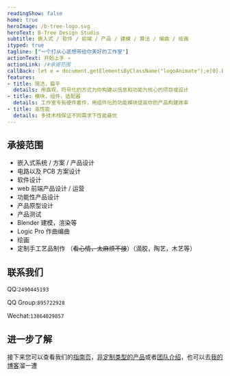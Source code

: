 ```yaml
---
readingShow: false
home: true
heroImage: /b-tree-logo.svg
heroText: B-Tree Design Studio
subtitle: 嵌入式 / 软件 / 前端 / 产品 / 建模 / 算法 / 编曲 / 绘画
ityped: true
tagline: ["一个打从心底想带给你美好的工作室"]
actionText: 开始上手 →
actionLink: /#承接范围
callBack: let e = document.getElementsByClassName("logoAnimate");e[0].beginElement();e[1].beginElement();setTimeout(()=>{ $("#btree").addClass("btree"); }, 100);
features:
- title: 简洁，扁平
  details: 用直观，符号化的方式为你构建以信息和功能为核心的项目或设计
- title: 模块，组件，适配器
  details: 工作室专有硬件套件，用组件化的功能模块提高你的产品构建效率
- title: 高性能
  details: 多技术栈保证不同需求下性能最优
---
```


## 承接范围

- 嵌入式系统 / 方案 / 产品设计
- 电路以及 PCB 方案设计
- 软件设计
- web 前端产品设计 / 运营
- 功能性产品设计
- 产品原型设计
- 产品测试
- Blender 建模，渲染等
- Logic Pro 作曲编曲
- 绘画
- 定制手工艺品制作 （~~看心情，太麻烦不接~~）（滴胶，陶艺，木艺等）

## 联系我们

QQ:`2490445193`

QQ Group:`895722928`

Wechat:`13864029857`

## 进一步了解

接下来您可以查看我们的[指南页](/guide/)，[非定制类型的产品](/guide/#产品)或者[团队介绍](/guide/team/)，也可以去[我的博客](/blog/)溜一遭

<svg aria-hidden="true" focusable="false" style="width:0;height:0;position:absolute;">
        <linearGradient
          id="gradient"
          gradientUnits="userSpaceOnUse"
          x1="1"
          y1="1"
          x2="216"
          y2="204"
        >
          <stop offset="0%" stop-color="#80ee9d">
            <animate class="logoAnimate" begin="indefinite" attributeName="stop-color" values="#55AE9C;#55AE9C;#55AE9C;#55AE9C;#55AE9C;#55AE9C;#55AE9C;#55AE9C;#80ee9d" dur="1.6s" />
          </stop>
          <stop offset="100%" stop-color="#66ccff">
            <animate class="logoAnimate" begin="indefinite" attributeName="stop-color" values="#55AE9C;#55AE9C;#55AE9C;#55AE9C;#55AE9C;#55AE9C;#55AE9C;#55AE9C;#66ccff" dur="1.6s" />
          </stop>
        </linearGradient>
      </svg>
